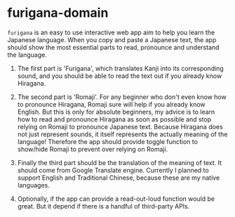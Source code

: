 # furigana-domain

`furigana` is an easy to use interactive web app aim to help you learn the Japanese language. When you copy and paste a Japanese text, the app should show the most essential parts to read, pronounce and understand the language.

1. The first part is 'Furigana', which translates Kanji into its corresponding sound, and you should be able to read the text out if you already know Hiragana.

2. The second part is 'Romaji'. For any beginner who don't even know how to pronounce Hiragana, Romaji sure will help if you already know English. But this is only for absolute beginners, my advice is to learn how to read and pronounce Hiragana as soon as possible and stop relying on Romaji to pronounce Japanese text. Because Hiragana does not just represent sounds, it itself represents the actually meaning of the language! Therefore the app should provide toggle function to show/hide Romaji to prevent over relying on Romaji.

3. Finally the third part should be the translation of the meaning of text. It should come from Google Translate engine. Currently I planned to support English and Traditional Chinese, because these are my native languages.

4. Optionally, if the app can provide a read-out-loud function would be great. But it depend if there is a handful of third-party APIs.
